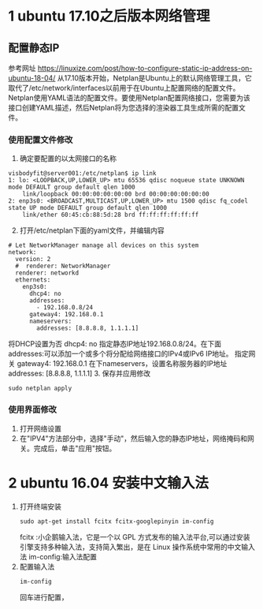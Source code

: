 # 1 ubuntu 17.10之后版本网络管理
## 配置静态IP
参考网址 https://linuxize.com/post/how-to-configure-static-ip-address-on-ubuntu-18-04/
从17.10版本开始，Netplan是Ubuntu上的默认网络管理工具，它取代了/etc/network/interfaces以前用于在Ubuntu上配置网络的配置文件。
Netplan使用YAML语法的配置文件。要使用Netplan配置网络接口，您需要为该接口创建YAML描述，然后Netplan将为您选择的渲染器工具生成所需的配置文件。
### 使用配置文件修改
1. 确定要配置的以太网接口的名称
```
visbodyfit@server001:/etc/netplan$ ip link
1: lo: <LOOPBACK,UP,LOWER_UP> mtu 65536 qdisc noqueue state UNKNOWN mode DEFAULT group default qlen 1000
    link/loopback 00:00:00:00:00:00 brd 00:00:00:00:00:00
2: enp3s0: <BROADCAST,MULTICAST,UP,LOWER_UP> mtu 1500 qdisc fq_codel state UP mode DEFAULT group default qlen 1000
    link/ether 60:45:cb:88:5d:28 brd ff:ff:ff:ff:ff:ff
```
2. 打开/etc/netplan下面的yaml文件，并编辑内容
```
# Let NetworkManager manage all devices on this system
network:
  version: 2
  #  renderer: NetworkManager
  renderer: networkd
  ethernets:
    enp3s0:
      dhcp4: no
      addresses:
        - 192.168.0.8/24
      gateway4: 192.168.0.1
      nameservers:
        addresses: [8.8.8.8, 1.1.1.1]
```
将DHCP设置为否 dhcp4: no
指定静态IP地址192.168.0.8/24。在下面addresses:可以添加一个或多个将分配给网络接口的IPv4或IPv6 IP地址。
指定网关 gateway4: 192.168.0.1
在下nameservers，设置名称服务器的IP地址addresses: [8.8.8.8, 1.1.1.1]
3. 保存并应用修改
```
sudo netplan apply
```
### 使用界面修改
1. 打开网络设置
2. 在"IPV4"方法部分中，选择"手动"，然后输入您的静态IP地址，网络掩码和网关。完成后，单击"应用"按钮。

# 2 ubuntu 16.04 安装中文输入法
1. 打开终端安装
	```
	sudo apt-get install fcitx fcitx-googlepinyin im-config
	```
	fcitx :小企鹅输入法，它是一个以 GPL 方式发布的输入法平台,可以通过安装引擎支持多种输入法，支持简入繁出，是在 Linux 操作系统中常用的中文输入法
	im-config:输入法配置
2. 配置输入法
	```
	im-config
	```
	回车进行配置，

	
	
<!--stackedit_data:
eyJoaXN0b3J5IjpbMTM3MTY5MzkyN119
-->